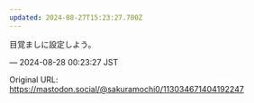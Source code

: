 ```yaml
---
updated: 2024-08-27T15:23:27.700Z
---
```


<p>目覚ましに設定しよう。</p>

&mdash; 2024-08-28 00:23:27 JST

Original URL: https://mastodon.social/@sakuramochi0/113034671404192247
